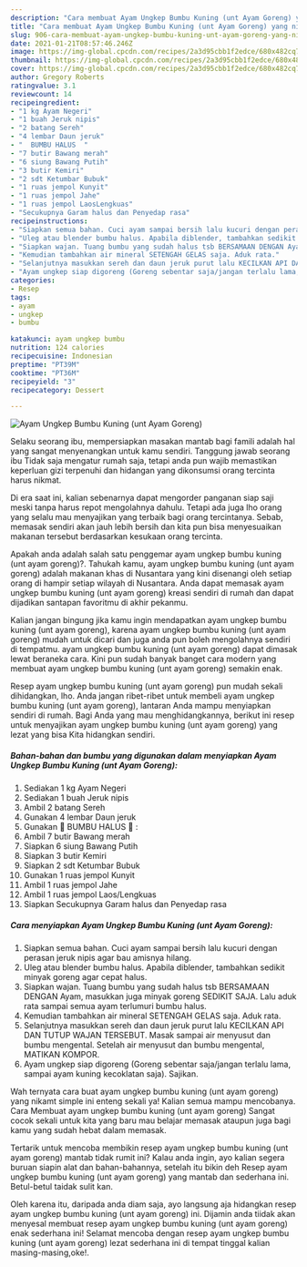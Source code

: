 ```yaml
---
description: "Cara membuat Ayam Ungkep Bumbu Kuning (unt Ayam Goreng) yang nikmat Untuk Jualan"
title: "Cara membuat Ayam Ungkep Bumbu Kuning (unt Ayam Goreng) yang nikmat Untuk Jualan"
slug: 906-cara-membuat-ayam-ungkep-bumbu-kuning-unt-ayam-goreng-yang-nikmat-untuk-jualan
date: 2021-01-21T08:57:46.246Z
image: https://img-global.cpcdn.com/recipes/2a3d95cbb1f2edce/680x482cq70/ayam-ungkep-bumbu-kuning-unt-ayam-goreng-foto-resep-utama.jpg
thumbnail: https://img-global.cpcdn.com/recipes/2a3d95cbb1f2edce/680x482cq70/ayam-ungkep-bumbu-kuning-unt-ayam-goreng-foto-resep-utama.jpg
cover: https://img-global.cpcdn.com/recipes/2a3d95cbb1f2edce/680x482cq70/ayam-ungkep-bumbu-kuning-unt-ayam-goreng-foto-resep-utama.jpg
author: Gregory Roberts
ratingvalue: 3.1
reviewcount: 14
recipeingredient:
- "1 kg Ayam Negeri"
- "1 buah Jeruk nipis"
- "2 batang Sereh"
- "4 lembar Daun jeruk"
- "  BUMBU HALUS  "
- "7 butir Bawang merah"
- "6 siung Bawang Putih"
- "3 butir Kemiri"
- "2 sdt Ketumbar Bubuk"
- "1 ruas jempol Kunyit"
- "1 ruas jempol Jahe"
- "1 ruas jempol LaosLengkuas"
- "Secukupnya Garam halus dan Penyedap rasa"
recipeinstructions:
- "Siapkan semua bahan. Cuci ayam sampai bersih lalu kucuri dengan perasan jeruk nipis agar bau amisnya hilang."
- "Uleg atau blender bumbu halus. Apabila diblender, tambahkan sedikit minyak goreng agar cepat halus."
- "Siapkan wajan. Tuang bumbu yang sudah halus tsb BERSAMAAN DENGAN Ayam, masukkan juga minyak goreng SEDIKIT SAJA. Lalu aduk rata sampai semua ayam terlumuri bumbu halus."
- "Kemudian tambahkan air mineral SETENGAH GELAS saja. Aduk rata."
- "Selanjutnya masukkan sereh dan daun jeruk purut lalu KECILKAN API DAN TUTUP WAJAN TERSEBUT. Masak sampai air menyusut dan bumbu mengental. Setelah air menyusut dan bumbu mengental, MATIKAN KOMPOR."
- "Ayam ungkep siap digoreng (Goreng sebentar saja/jangan terlalu lama, sampai ayam kuning kecoklatan saja). Sajikan."
categories:
- Resep
tags:
- ayam
- ungkep
- bumbu

katakunci: ayam ungkep bumbu 
nutrition: 124 calories
recipecuisine: Indonesian
preptime: "PT39M"
cooktime: "PT36M"
recipeyield: "3"
recipecategory: Dessert

---
```



![Ayam Ungkep Bumbu Kuning (unt Ayam Goreng)](https://img-global.cpcdn.com/recipes/2a3d95cbb1f2edce/680x482cq70/ayam-ungkep-bumbu-kuning-unt-ayam-goreng-foto-resep-utama.jpg)

Selaku seorang ibu, mempersiapkan masakan mantab bagi famili adalah hal yang sangat menyenangkan untuk kamu sendiri. Tanggung jawab seorang ibu Tidak saja mengatur rumah saja, tetapi anda pun wajib memastikan keperluan gizi terpenuhi dan hidangan yang dikonsumsi orang tercinta harus nikmat.

Di era  saat ini, kalian sebenarnya dapat mengorder panganan siap saji meski tanpa harus repot mengolahnya dahulu. Tetapi ada juga lho orang yang selalu mau menyajikan yang terbaik bagi orang tercintanya. Sebab, memasak sendiri akan jauh lebih bersih dan kita pun bisa menyesuaikan makanan tersebut berdasarkan kesukaan orang tercinta. 



Apakah anda adalah salah satu penggemar ayam ungkep bumbu kuning (unt ayam goreng)?. Tahukah kamu, ayam ungkep bumbu kuning (unt ayam goreng) adalah makanan khas di Nusantara yang kini disenangi oleh setiap orang di hampir setiap wilayah di Nusantara. Anda dapat memasak ayam ungkep bumbu kuning (unt ayam goreng) kreasi sendiri di rumah dan dapat dijadikan santapan favoritmu di akhir pekanmu.

Kalian jangan bingung jika kamu ingin mendapatkan ayam ungkep bumbu kuning (unt ayam goreng), karena ayam ungkep bumbu kuning (unt ayam goreng) mudah untuk dicari dan juga anda pun boleh mengolahnya sendiri di tempatmu. ayam ungkep bumbu kuning (unt ayam goreng) dapat dimasak lewat beraneka cara. Kini pun sudah banyak banget cara modern yang membuat ayam ungkep bumbu kuning (unt ayam goreng) semakin enak.

Resep ayam ungkep bumbu kuning (unt ayam goreng) pun mudah sekali dihidangkan, lho. Anda jangan ribet-ribet untuk membeli ayam ungkep bumbu kuning (unt ayam goreng), lantaran Anda mampu menyiapkan sendiri di rumah. Bagi Anda yang mau menghidangkannya, berikut ini resep untuk menyajikan ayam ungkep bumbu kuning (unt ayam goreng) yang lezat yang bisa Kita hidangkan sendiri.

<!--inarticleads1-->

##### Bahan-bahan dan bumbu yang digunakan dalam menyiapkan Ayam Ungkep Bumbu Kuning (unt Ayam Goreng):

1. Sediakan 1 kg Ayam Negeri
1. Sediakan 1 buah Jeruk nipis
1. Ambil 2 batang Sereh
1. Gunakan 4 lembar Daun jeruk
1. Gunakan  🌿 BUMBU HALUS 🌿 :
1. Ambil 7 butir Bawang merah
1. Siapkan 6 siung Bawang Putih
1. Siapkan 3 butir Kemiri
1. Siapkan 2 sdt Ketumbar Bubuk
1. Gunakan 1 ruas jempol Kunyit
1. Ambil 1 ruas jempol Jahe
1. Ambil 1 ruas jempol Laos/Lengkuas
1. Siapkan Secukupnya Garam halus dan Penyedap rasa




<!--inarticleads2-->

##### Cara menyiapkan Ayam Ungkep Bumbu Kuning (unt Ayam Goreng):

1. Siapkan semua bahan. Cuci ayam sampai bersih lalu kucuri dengan perasan jeruk nipis agar bau amisnya hilang.
1. Uleg atau blender bumbu halus. Apabila diblender, tambahkan sedikit minyak goreng agar cepat halus.
1. Siapkan wajan. Tuang bumbu yang sudah halus tsb BERSAMAAN DENGAN Ayam, masukkan juga minyak goreng SEDIKIT SAJA. Lalu aduk rata sampai semua ayam terlumuri bumbu halus.
1. Kemudian tambahkan air mineral SETENGAH GELAS saja. Aduk rata.
1. Selanjutnya masukkan sereh dan daun jeruk purut lalu KECILKAN API DAN TUTUP WAJAN TERSEBUT. Masak sampai air menyusut dan bumbu mengental. Setelah air menyusut dan bumbu mengental, MATIKAN KOMPOR.
1. Ayam ungkep siap digoreng (Goreng sebentar saja/jangan terlalu lama, sampai ayam kuning kecoklatan saja). Sajikan.




Wah ternyata cara buat ayam ungkep bumbu kuning (unt ayam goreng) yang nikamt simple ini enteng sekali ya! Kalian semua mampu mencobanya. Cara Membuat ayam ungkep bumbu kuning (unt ayam goreng) Sangat cocok sekali untuk kita yang baru mau belajar memasak ataupun juga bagi kamu yang sudah hebat dalam memasak.

Tertarik untuk mencoba membikin resep ayam ungkep bumbu kuning (unt ayam goreng) mantab tidak rumit ini? Kalau anda ingin, ayo kalian segera buruan siapin alat dan bahan-bahannya, setelah itu bikin deh Resep ayam ungkep bumbu kuning (unt ayam goreng) yang mantab dan sederhana ini. Betul-betul taidak sulit kan. 

Oleh karena itu, daripada anda diam saja, ayo langsung aja hidangkan resep ayam ungkep bumbu kuning (unt ayam goreng) ini. Dijamin anda tiidak akan menyesal membuat resep ayam ungkep bumbu kuning (unt ayam goreng) enak sederhana ini! Selamat mencoba dengan resep ayam ungkep bumbu kuning (unt ayam goreng) lezat sederhana ini di tempat tinggal kalian masing-masing,oke!.

